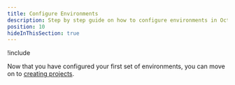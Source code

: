 ```yaml
---
title: Configure Environments
description: Step by step guide on how to configure environments in Octopus Deploy
position: 10
hideInThisSection: true
---
```


!include <creating-environments>

Now that you have configured your first set of environments, you can move on to [creating projects](docs/getting-started/first-deployment/create-projects.md).